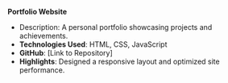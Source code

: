 **Portfolio Website**

   - Description: A personal portfolio showcasing projects and achievements.
   - **Technologies Used**: HTML, CSS, JavaScript
   - **GitHub**: [Link to Repository]
   - **Highlights**: Designed a responsive layout and optimized site performance.
